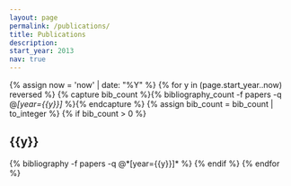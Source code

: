 ```yaml
---
layout: page
permalink: /publications/
title: Publications
description:
start_year: 2013
nav: true
---
```


<script type='text/javascript' src='https://d1bxh8uas1mnw7.cloudfront.net/assets/embed.js'></script>
<script async src="https://badge.dimensions.ai/badge.js" charset="utf-8"></script>
<div class="publications">

{% assign now = 'now' | date: "%Y" %}
{% for y in (page.start_year..now) reversed %}
  {% capture bib_count %}{% bibliography_count -f papers -q @*[year={{y}}]* %}{% endcapture %}
  {% assign bib_count = bib_count | to_integer %}
  {% if bib_count > 0 %}
  <h2 class="year">{{y}}</h2>
  {% bibliography -f papers -q @*[year={{y}}]* %}
  {% endif %}
{% endfor %}

</div>
